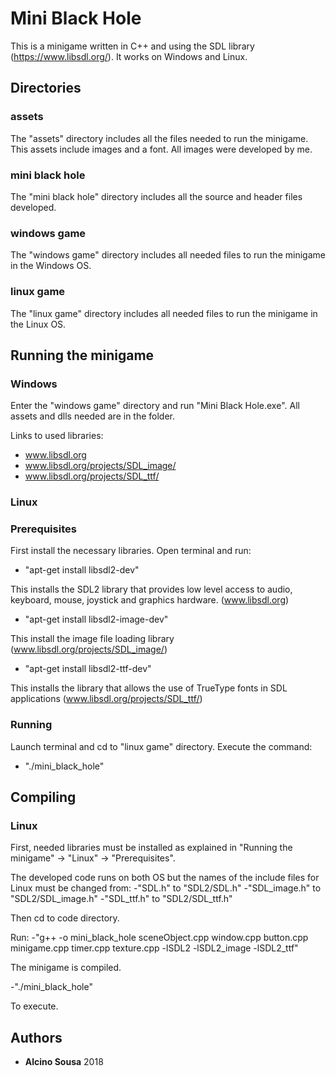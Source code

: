 # Mini Black Hole

This is a minigame written in C++ and using the SDL library (https://www.libsdl.org/). It works on Windows and Linux.

## Directories

### assets

The "assets" directory includes all the files needed to run the minigame. This assets include images and a font. All images were developed by me.

### mini black hole 

The "mini black hole" directory includes all the source and header files developed. 

### windows game

The "windows game" directory includes all needed files to run the minigame in the Windows OS. 

### linux game

The "linux game" directory includes all needed files to run the minigame in the Linux OS.


## Running the minigame

### Windows

Enter the "windows game" directory and run "Mini Black Hole.exe". All assets and dlls needed are in the folder. 

Links to used libraries: 
- www.libsdl.org
- www.libsdl.org/projects/SDL_image/
- www.libsdl.org/projects/SDL_ttf/

### Linux

### Prerequisites

First install the necessary libraries. Open terminal and run:

- "apt-get install libsdl2-dev" 

This installs the SDL2 library that provides low level access to audio, keyboard, mouse, joystick and graphics hardware. (www.libsdl.org)

- "apt-get install libsdl2-image-dev" 

This install the image file loading library (www.libsdl.org/projects/SDL_image/)

- "apt-get install libsdl2-ttf-dev"

This installs the library that allows the use of TrueType fonts in SDL applications (www.libsdl.org/projects/SDL_ttf/)

### Running

Launch terminal and cd to "linux game" directory. Execute the command: 

- "./mini_black_hole"

## Compiling 

### Linux

First, needed libraries must be installed as explained in "Running the minigame" -> "Linux" -> "Prerequisites".

The developed code runs on both OS but the names of the include files for Linux must be changed from:
-"SDL.h" to "SDL2/SDL.h"
-"SDL_image.h" to "SDL2/SDL_image.h"
-"SDL_ttf.h" to "SDL2/SDL_ttf.h"

Then cd to code directory. 

Run:
-"g++ -o mini_black_hole sceneObject.cpp window.cpp button.cpp minigame.cpp timer.cpp texture.cpp -lSDL2 -lSDL2_image -lSDL2_ttf"

The minigame is compiled.

-"./mini_black_hole"

To execute.


## Authors

* **Alcino Sousa** 2018

